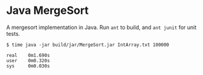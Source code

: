 # Java MergeSort

A mergesort implementation in Java. Run ``ant`` to build, and ``ant junit`` for unit tests.

    $ time java -jar build/jar/MergeSort.jar IntArray.txt 100000

    real	0m1.690s
    user	0m0.320s
    sys     0m0.030s
